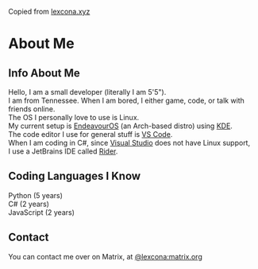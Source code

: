 Copied from [lexcona.xyz](https://lexcona.xyz/about-me)

# About Me

## Info About Me

Hello, I am a small developer (literally I am 5'5").  
I am from Tennessee. When I am bored, I either game, code, or talk with friends online.  
The OS I personally love to use is Linux.  
My current setup is [EndeavourOS](https://endeavouros.com/) (an Arch-based distro) using [KDE](https://kde.org/).  
The code editor I use for general stuff is [VS Code](https://code.visualstudio.com/).  
When I am coding in C#, since [Visual Studio](https://visualstudio.microsoft.com/) does not have Linux support,  
I use a JetBrains IDE called [Rider](https://www.jetbrains.com/rider/).

## Coding Languages I Know

Python (5 years)  
C# (2 years)  
JavaScript (2 years)  

## Contact
You can contact me over on Matrix, at [@lexcona:matrix.org](https://matrix.to/#/@lexcona:matrix.org)

